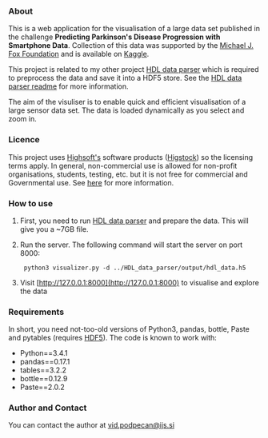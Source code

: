 
### About

This is a web application for the visualisation of a large data set published in the challenge **Predicting Parkinson's Disease Progression with Smartphone Data**. Collection of this data was supported by the [Michael J. Fox Foundation](https://www.michaeljfox.org/page.html?access-parkinsons-clinical-data-and-biospecimens) and is available on [Kaggle](https://www.kaggle.com/c/predicting-parkinson-s-disease-progression-with-smartphone-data/data).

This project is related to my other project [HDL data parser](https://github.com/vpodpecan/HDL_data_parser) which is required to preprocess the data and save it into a HDF5 store. See the [HDL data parser readme](https://github.com/vpodpecan/HDL_data_parser/blob/master/README.md) for more information.

The aim of the visuliser is to enable quick and efficient visualisation of a large sensor data set. The data is loaded dynamically as you select and zoom in.


### Licence

This project uses [Highsoft's](http://www.highcharts.com/) software products ([Higstock](http://www.highcharts.com/products/highstock)) so the licensing terms apply. In general, non-commercial use is allowed for non-profit organisations, students, testing, etc. but it is not free for commercial and Governmental use. See [here](https://shop.highsoft.com/faq#Non-Commercial-0) for more information.


### How to use

1. First, you need to run [HDL data parser](https://github.com/vpodpecan/HDL_data_parser) and prepare the data. This will give you a ~7GB file.

2. Run the server. The following command will start the server on port 8000:

        python3 visualizer.py -d ../HDL_data_parser/output/hdl_data.h5

3. Visit [http://127.0.0.1:8000](http://127.0.0.1:8000) to visualise and explore the data


### Requirements

In short, you need not-too-old versions of Python3, pandas, bottle, Paste and pytables (requires [HDF5](https://www.hdfgroup.org/HDF5/release/obtain5.html)). The code is known to work with:
* Python==3.4.1
* pandas==0.17.1
* tables==3.2.2
* bottle==0.12.9
* Paste==2.0.2


### Author and Contact

You can contact the author at <vid.podpecan@ijs.si>